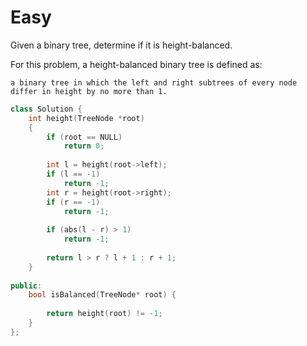 # Easy

Given a binary tree, determine if it is height-balanced.

For this problem, a height-balanced binary tree is defined as:

```text
a binary tree in which the left and right subtrees of every node differ in height by no more than 1.
```

```cpp
class Solution {
    int height(TreeNode *root)
    {
        if (root == NULL)
            return 0;
        
        int l = height(root->left);
        if (l == -1)
            return -1;
        int r = height(root->right);
        if (r == -1)
            return -1;
        
        if (abs(l - r) > 1)
            return -1;
        
        return l > r ? l + 1 : r + 1;
    }
    
public:
    bool isBalanced(TreeNode* root) {
        
        return height(root) != -1;
    }
};
```
